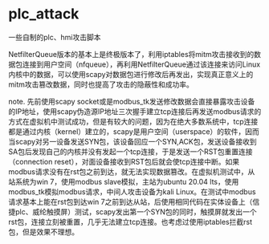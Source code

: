 # plc_attack
一些自制的plc、hmi攻击脚本


NetfilterQueue版本的基本上是终极版本了，利用iptables将mitm攻击接收到的数据包连接到用户空间（nfqueue），再利用NetfilterQueue通过该连接来访问Linux内核中的数据，可以使用scapy对数据包进行修改后再发出，实现真正意义上的mitm攻击篡改数据，同时也提高了攻击的隐蔽性和成功率。

note.
先前使用scapy socket或是modbus_tk发送修改数据会直接暴露攻击设备的IP地址，使用scapy伪造源IP地址三次握手建立tcp连接后再发送modbus请求的方式在虚拟机中测试成功，但是有较大的问题，因为在绝大多数系统中，tcp连接都是通过内核（kernel）建立的，scapy是用户空间（userspace）的软件，因而当scapy对另一设备发送SYN包，该设备回应一个SYN,ACK包，发送设备接收到SA包后发现自己的内核并没有发起一个tcp连接，于是发送一个RST包重置连接（connection reset），对面设备接收到RST包后就会使tcp连接中断。如果modbus请求没有在rst包之前到达，就无法实现数据篡改。在虚拟机测试中，从站系统为win 7，使用modbus slave模拟，主站为ubuntu 20.04 lts，使用modbus_tk模拟modbus请求，中间人攻击设备为kali Linux。在测试中modbus请求基本上能在rst包到达win 7之前到达从站，后使用相同代码在实体设备上（信捷plc、威纶触摸屏）测试，scapy发出第一个SYN包的同时，触摸屏就发出一个rst包，连接立刻被重置，几乎无法建立tcp连接。也考虑过使用iptables拦截rst包，但是效果不理想。
